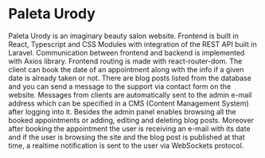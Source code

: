 # Paleta Urody
Paleta Urody is an imaginary beauty salon website. Frontend is built in React, Typescript and CSS Modules with integration of the REST API built in Laravel. Communication between frontend and backend is implemented with Axios library. Frontend routing is made with react-router-dom. The client can book the date of an appointment along with the info if a given date is already taken or not. There are blog posts listed from the database and you can send a message to the support via contact form on the website. Messages from clients are automatically sent to the admin e-mail address which can be specified in a CMS (Content Management System) after logging into it. Besides the admin panel enables browsing all the booked appointments or adding, editing and deleting blog posts. Moreover after booking the appointment the user is receiving an e-mail with its date and if the user is browsing the site and the blog post is published at that time, a realtime notification is sent to the user via WebSockets protocol.